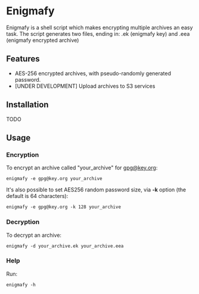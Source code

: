 # Enigmafy
Enigmafy is a shell script which makes encrypting multiple archives an easy task. The script generates two files, ending in: .ek (enigmafy key) and .eea (enigmafy encrypted archive)

## Features
- AES-256 encrypted archives, with pseudo-randomly generated password.
- [UNDER DEVELOPMENT] Upload archives to S3 services

## Installation
TODO

## Usage
### Encryption
To encrypt an archive called "your_archive" for gpg@key.org:
```
enigmafy -e gpg@key.org your_archive
```

It's also possible to set AES256 random password size, via **-k** option (the default is 64 characters):
```
enigmafy -e gpg@key.org -k 128 your_archive
```

### Decryption
To decrypt an archive:
```
enigmafy -d your_archive.ek your_archive.eea
```

### Help
Run:
```
enigmafy -h
```